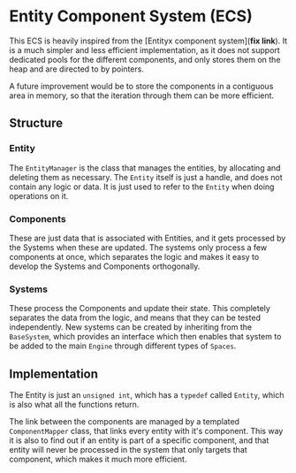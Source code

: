 # Entity Component System (ECS)

This ECS is heavily inspired from the [Entityx component system](__fix
link__). It is a much simpler and less efficient implementation, as it does not
support dedicated pools for the different components, and only stores them on
the heap and are directed to by pointers.

A future improvement would be to store the components in a contiguous area in
memory, so that the iteration through them can be more efficient.

## Structure

### Entity

The `EntityManager` is the class that manages the entities, by allocating and
deleting them as necessary. The `Entity` itself is just a handle, and does not
contain any logic or data. It is just used to refer to the `Entity` when doing
operations on it.

### Components

These are just data that is associated with Entities, and it gets processed
by the Systems when these are updated. The systems only process a few components
at once, which separates the logic and makes it easy to develop the Systems and
Components orthogonally. 

### Systems

These process the Components and update their state. This completely separates
the data from the logic, and means that they can be tested independently. New
systems can be created by inheriting from the `BaseSystem`, which provides an
interface which then enables that system to be added to the main `Engine`
through different types of `Spaces`.

## Implementation

The Entity is just an `unsigned int`, which has a `typedef` called `Entity`,
which is also what all the functions return. 

The link between the components are managed by a templated `ComponentMapper`
class, that links every entity with it's component. This way it is also to find
out if an entity is part of a specific component, and that entity will never be
processed in the system that only targets that component, which makes it much
more efficient.
